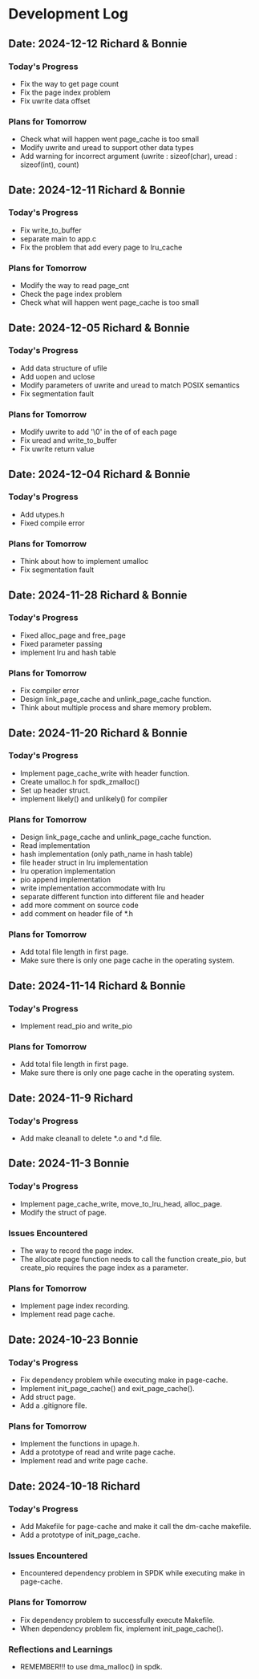 # Development Log

## Date: 2024-12-12 Richard & Bonnie

### Today's Progress
- Fix the way to get page count
- Fix the page index problem
- Fix uwrite data offset

### Plans for Tomorrow
- Check what will happen went page_cache is too small
- Modify uwrite and uread to support other data types
- Add warning for incorrect argument (uwrite : sizeof(char), uread : sizeof(int), count)

## Date: 2024-12-11 Richard & Bonnie

### Today's Progress
- Fix write_to_buffer
- separate main to app.c
- Fix the problem that add every page to lru_cache

### Plans for Tomorrow
- Modify the way to read page_cnt
- Check the page index problem
- Check what will happen went page_cache is too small

## Date: 2024-12-05 Richard & Bonnie

### Today's Progress
- Add data structure of ufile
- Add uopen and uclose
- Modify parameters of uwrite and uread to match POSIX semantics
- Fix segmentation fault

### Plans for Tomorrow
- Modify uwrite to add '\0' in the of of each page
- Fix uread and write_to_buffer
- Fix uwrite return value

## Date: 2024-12-04 Richard & Bonnie

### Today's Progress
- Add utypes.h
- Fixed compile error

### Plans for Tomorrow
- Think about how to implement umalloc
- Fix segmentation fault

## Date: 2024-11-28 Richard & Bonnie

### Today's Progress
- Fixed alloc_page and free_page
- Fixed parameter passing
- implement lru and hash table

### Plans for Tomorrow
- Fix compiler error
- Design link_page_cache and unlink_page_cache function.
- Think about multiple process and share memory problem.

## Date: 2024-11-20 Richard & Bonnie

### Today's Progress
- Implement page_cache_write with header function.
- Create umalloc.h for spdk_zmalloc()
- Set up header struct.
- implement likely() and unlikely() for compiler

### Plans for Tomorrow
- Design link_page_cache and unlink_page_cache function.
- Read implementation
- hash implementation (only path_name in hash table)
- file header struct in lru implementation
- lru operation implementation
- pio append implementation
- write implementation accommodate with lru
- separate different function into different file and header
- add more comment on source code
- add comment on header file of *.h

### Plans for Tomorrow
- Add total file length in first page.
- Make sure there is only one page cache in the operating system.

## Date: 2024-11-14 Richard & Bonnie

### Today's Progress
- Implement read_pio and write_pio


### Plans for Tomorrow
- Add total file length in first page.
- Make sure there is only one page cache in the operating system.

## Date: 2024-11-9 Richard

### Today's Progress
- Add make cleanall to delete *.o and *.d file.

## Date: 2024-11-3 Bonnie

### Today's Progress
- Implement page_cache_write, move_to_lru_head, alloc_page.
- Modify the struct of page.

### Issues Encountered
- The way to record the page index.
- The allocate page function needs to call the function create_pio, but create_pio requires the page index as a parameter.

### Plans for Tomorrow
- Implement page index recording.
- Implement read page cache.

## Date: 2024-10-23 Bonnie

### Today's Progress
- Fix dependency problem while executing make in page-cache.
- Implement init_page_cache() and exit_page_cache().
- Add struct page.
- Add a .gitignore file.

### Plans for Tomorrow
- Implement the functions in upage.h.
- Add a prototype of read and write page cache.
- Implement read and write page cache.

## Date: 2024-10-18 Richard

### Today's Progress
- Add Makefile for page-cache and make it call the dm-cache makefile.
- Add a prototype of init_page_cache.

### Issues Encountered
- Encountered dependency problem in SPDK while executing make in page-cache.

### Plans for Tomorrow
- Fix dependency problem to successfully execute Makefile.
- When dependency problem fix, implement init_page_cache().

### Reflections and Learnings
- REMEMBER!!! to use dma_malloc() in spdk.
